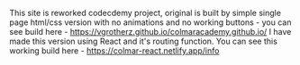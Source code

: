 This site is reworked codecdemy project, original is built by simple single page html/css version with no animations and no working buttons - you can see build here - https://vgrotherz.github.io/colmaracademy.github.io/ 
I have made this version using React and it's routing function.
You can see this working build here - https://colmar-react.netlify.app/info